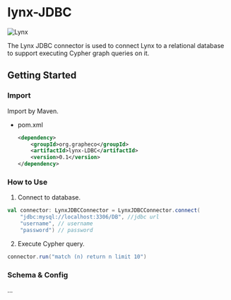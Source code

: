 # lynx-JDBC
![Lynx](https://github.com/lynxworld/lynx-JDBC/assets/18690803/eb10d79f-34b9-4f8c-bd02-8c1abd52d1d6)

The Lynx JDBC connector is used to connect Lynx to a relational database to support executing Cypher graph queries on it.
<!-- GETTING STARTED -->
## Getting Started
### Import

Import by Maven.
* pom.xml
  ```xml
  <dependency>
      <groupId>org.grapheco</groupId>
      <artifactId>lynx-LDBC</artifactId>
      <version>0.1</version>
  </dependency>
  ```

### How to Use

1. Connect to database.
  ```scala
  val connector: LynxJDBCConnector = LynxJDBCConnector.connect(
      "jdbc:mysql://localhost:3306/DB", //jdbc url
      "username", // username
      "password") // password
  ```
2. Execute Cypher query.
  ```scala
  connector.run("match (n) return n limit 10")
  ```

### Schema & Config
...

